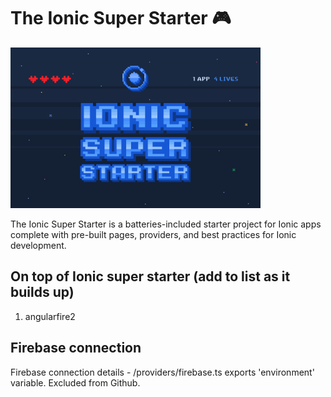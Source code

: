 # The Ionic Super Starter 🎮

<img src="super2.png" width="400" />

The Ionic Super Starter is a batteries-included starter project for Ionic apps complete with pre-built pages, providers, and best practices for Ionic development.

## On top of Ionic super starter (add to list as it builds up)

1. angularfire2


## Firebase connection

Firebase connection details - /providers/firebase.ts exports 'environment' variable.
Excluded from Github.
